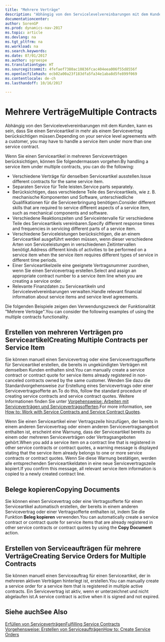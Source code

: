 ```yaml
---
title: "Mehrere Verträge"
description: "Abhängig von den Servicelevelvereinbarungen mit dem Kunden, kann es sein, dass Sie einen Serviceartikel in mehr als einem Servicevertrag berücksichtigen müssen."
documentationcenter: 
author: SorenGP
ms.prod: dynamics-nav-2017
ms.topic: article
ms.devlang: na
ms.tgt_pltfrm: na
ms.workload: na
ms.search.keywords: 
ms.date: 07/01/2017
ms.author: sgroespe
ms.translationtype: HT
ms.sourcegitcommit: 4fefaef7380ac10836fcac404eea006f55d8556f
ms.openlocfilehash: ecb02a00a23f183dfa5fa34e1aba8d5fe899f069
ms.contentlocale: de-ch
ms.lasthandoff: 10/16/2017

---
```

# <a name="multiple-contracts"></a><span data-ttu-id="07e0f-103">Mehrere Verträge</span><span class="sxs-lookup"><span data-stu-id="07e0f-103">Multiple Contracts</span></span>
<span data-ttu-id="07e0f-104">Abhängig von den Servicelevelvereinbarungen mit dem Kunden, kann es sein, dass Sie einen Serviceartikel in mehr als einem Servicevertrag berücksichtigen müssen.</span><span class="sxs-lookup"><span data-stu-id="07e0f-104">Depending on your service level agreements with a customer, you may have to handle a service item under more than one service contract.</span></span>  
  
<span data-ttu-id="07e0f-105">Wenn Sie einen Serviceartikel in mehreren Serviceverträgen berücksichtigen, können Sie folgendermassen vorgehen:</span><span class="sxs-lookup"><span data-stu-id="07e0f-105">By handling a service item under multiple contracts, you can do the following:</span></span>  
  
* <span data-ttu-id="07e0f-106">Verschiedene Verträge für denselben Serviceartikel ausstellen.</span><span class="sxs-lookup"><span data-stu-id="07e0f-106">Issue different contracts for the same service item.</span></span>  
* <span data-ttu-id="07e0f-107">Separaten Service für Teile leisten.</span><span class="sxs-lookup"><span data-stu-id="07e0f-107">Service parts separately.</span></span>  
* <span data-ttu-id="07e0f-108">Berücksichtigen, dass verschiedene Teile des Serviceartikels, wie z. B. mechanische Komponenten und Software, unterschiedliche Qualifikationen für die Serviceerbringung benötigen.</span><span class="sxs-lookup"><span data-stu-id="07e0f-108">Consider different skills that are required to service different aspects of a service item, such as mechanical components and software.</span></span>  
* <span data-ttu-id="07e0f-109">Verschiedene Reaktionszeiten und Serviceintervalle für verschiedene Teile des Serviceartikels vereinbaren.</span><span class="sxs-lookup"><span data-stu-id="07e0f-109">Specify different response times and frequencies in servicing different parts of a service item.</span></span>  
* <span data-ttu-id="07e0f-110">Verschiedene Serviceleistungen berücksichtigen, die an einem Serviceartikel ausgeführt werden müssen, wenn dieser verschiedene Arten von Serviceleistungen in verschiedenen Zeitintervallen benötigt.</span><span class="sxs-lookup"><span data-stu-id="07e0f-110">Address different kinds of activities to be performed on a service item when the service item requires different types of service in different time periods.</span></span>  
* <span data-ttu-id="07e0f-111">Einer Serviceartikelzeile eine geeignete Vertragsnummer zuordnen, wenn Sie einen Servicevertrag erstellen.</span><span class="sxs-lookup"><span data-stu-id="07e0f-111">Select and assign an appropriate contract number to a service item line when you are creating a service order.</span></span>  
* <span data-ttu-id="07e0f-112">Relevante Finanzdaten zu Serviceartikeln und Servicelevelvereinbarungen verwalten.</span><span class="sxs-lookup"><span data-stu-id="07e0f-112">Handle relevant financial information about service items and service level agreements.</span></span>  
  
<span data-ttu-id="07e0f-113">Die folgenden Beispiele zeigen den Verwendungszweck der Funktionalität "Mehrere Verträge".</span><span class="sxs-lookup"><span data-stu-id="07e0f-113">You can consider the following examples of using the multiple contracts functionality.</span></span>  
  
## <a name="creating-multiple-contracts-per-service-item"></a><span data-ttu-id="07e0f-114">Erstellen von mehreren Verträgen pro Serviceartikel</span><span class="sxs-lookup"><span data-stu-id="07e0f-114">Creating Multiple Contracts per Service Item</span></span>  
<span data-ttu-id="07e0f-115">Sie können manuell einen Servicevertrag oder eine Servicevertragsofferte für Serviceartikel erstellen, die bereits in ungekündigten Verträgen mit demselben Kunden enthalten sind.</span><span class="sxs-lookup"><span data-stu-id="07e0f-115">You can manually create a service contract or contract quote for service items already registered in non-canceled contracts owned by the same customer.</span></span> <span data-ttu-id="07e0f-116">Wenden Sie dazu die Standardvorgehensweise zur Erstellung eines Servicevertrags oder einer Servicevertragsofferte an.</span><span class="sxs-lookup"><span data-stu-id="07e0f-116">To do this, follow the standard procedure of creating service contracts and service contract quotes.</span></span> <span data-ttu-id="07e0f-117">Weitere Informationen finden Sie unter [Vorgehensweise: Arbeiten mit Serviceverträgen und Servicevertragsofferten](service-how-to-create-service-contracts-and-service-contract-quotes.md).</span><span class="sxs-lookup"><span data-stu-id="07e0f-117">For more information, see [How to: Work with Service Contracts and Service Contract Quotes](service-how-to-create-service-contracts-and-service-contract-quotes.md).</span></span>  
  
<span data-ttu-id="07e0f-118">Wenn Sie einen Serviceartikel einer Vertragszeile hinzufügen, der bereits in einem anderen Servicevertrag oder einem anderen Servicevertragsangebot enthalten ist, erscheint eine Warnung, dass der Serviceartikel bereits zu einem oder mehreren Serviceverträgen oder Vertragsangeboten gehört.</span><span class="sxs-lookup"><span data-stu-id="07e0f-118">When you add a service item on a contract line that is registered in other service contracts or contract quotes, a warning message is displayed stating that the service item already belongs to one or more service contracts or contract quotes.</span></span> <span data-ttu-id="07e0f-119">Wenn Sie diese Warnung bestätigen, werden alle entsprechenden Serviceartikeldaten in eine neue Servicevertragszeile kopiert.</span><span class="sxs-lookup"><span data-stu-id="07e0f-119">If you confirm this message, all relevant service item information is copied to a newly created contract line.</span></span>  
  
## <a name="copying-documents"></a><span data-ttu-id="07e0f-120">Belege kopieren</span><span class="sxs-lookup"><span data-stu-id="07e0f-120">Copying Documents</span></span>  
<span data-ttu-id="07e0f-121">Sie können einen Servicevertrag oder eine Vertragsofferte für einen Serviceartikel automatisch erstellen, der bereits in einem anderen Servicevertrag oder einer Vertragsofferte enthalten ist, indem Sie die Funktion **Beleg kopieren** verwenden.</span><span class="sxs-lookup"><span data-stu-id="07e0f-121">You can automatically create a service contract or contract quote for service items that are already registered in other service contracts or contract quotes by using the **Copy Document** action.</span></span>  
  
## <a name="creating-service-orders-for-multiple-contracts"></a><span data-ttu-id="07e0f-122">Erstellen von Serviceaufträgen für mehrere Verträge</span><span class="sxs-lookup"><span data-stu-id="07e0f-122">Creating Service Orders for Multiple Contracts</span></span>  
<span data-ttu-id="07e0f-123">Sie können manuell einen Serviceauftrag für einen Serviceartikel, der in mehreren aktiven Verträgen hinterlegt ist, erstellen.</span><span class="sxs-lookup"><span data-stu-id="07e0f-123">You can manually create a service order for a service item that is registered in multiple active contracts.</span></span> <span data-ttu-id="07e0f-124">Ein Servicevertrag ist aktiv, wenn er unterzeichnet und nicht abgelaufen ist.</span><span class="sxs-lookup"><span data-stu-id="07e0f-124">A service contract is active when it is signed and not expired.</span></span>  
  
## <a name="see-also"></a><span data-ttu-id="07e0f-125">Siehe auch</span><span class="sxs-lookup"><span data-stu-id="07e0f-125">See Also</span></span>  
[<span data-ttu-id="07e0f-126">Erfüllen von Serviceverträgen</span><span class="sxs-lookup"><span data-stu-id="07e0f-126">Fulfilling Service Contracts</span></span>](service-fulfill-service-contracts.md)  
[<span data-ttu-id="07e0f-127">Vorgehensweise: Erstellen von Serviceaufträgen</span><span class="sxs-lookup"><span data-stu-id="07e0f-127">How to: Create Service Orders</span></span>](service-how-to-create-service-orders.md)  

